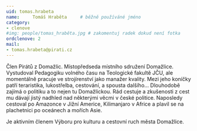 ```yaml
---
uid: tomas.hrabeta
name:     Tomáš Hraběta 	# běžně používáné jméno
category:
- clenove
#img: people/tomas_hraběta.jpg # zakomentuj radek dokud není fotka
ordclenove: 2
mail:
- tomas.hrabeta@pirati.cz
---
```


Člen Pirátů z Domažlic. Místopředseda místního sdružení Domažlice. Vystudoval Pedagogiku volného času na Teologické fakultě JČU, ale momentálně pracuje ve strojírenství jako manažer kvality. Mezi jeho koníčky patří teraristika, lukostřelba, cestování, a spousta dalšího… Dlouhodobě zajímá o politiku a to nejen tu Domažlickou. Rád cestuje a zkušenosti z cest mu dávají jistý nadhled nad některými věcmi v české politice. Naposledy cestoval po Amazonce v Jižní Americe, Kilimanjaro v Africe a plavil se na plachetnici po oceánech a mořích Asie. 

Je aktivním členem Výboru pro kulturu a cestovní ruch města Domažlice.
